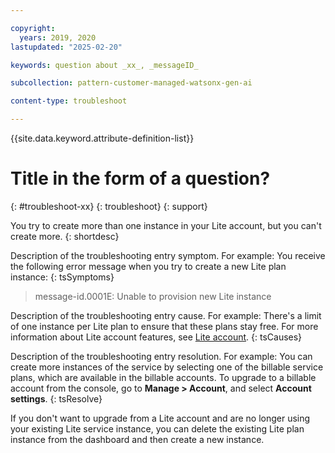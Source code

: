 ```yaml
---

copyright:
  years: 2019, 2020
lastupdated: "2025-02-20"

keywords: question about _xx_, _messageID_

subcollection: pattern-customer-managed-watsonx-gen-ai

content-type: troubleshoot

---
```




{{site.data.keyword.attribute-definition-list}}





# Title in the form of a question?
{: #troubleshoot-xx}
{: troubleshoot}
{: support} 



You try to create more than one instance in your Lite account, but you can't create more.
{: shortdesc}






Description of the troubleshooting entry symptom. For example: You receive the following error message when you try to create a new Lite plan instance:
{: tsSymptoms}

> message-id.0001E: Unable to provision new Lite instance

Description of the troubleshooting entry cause. For example: There's a limit of one instance per Lite plan to ensure that these plans stay free. For more information about Lite account features, see [Lite account](link).
{: tsCauses}

Description of the troubleshooting entry resolution. For example: You can create more instances of the service by selecting one of the billable service plans, which are available in the billable accounts. To upgrade to a billable account from the console, go to **Manage > Account**, and select **Account settings**.
{: tsResolve}

If you don't want to upgrade from a Lite account and are no longer using your existing Lite service instance, you can delete the existing Lite plan instance from the dashboard and then create a new instance.
